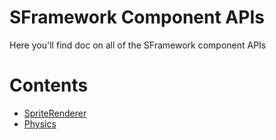 # SFramework Component APIs
Here you'll find doc on all of the SFramework component APIs

# Contents
- [SpriteRenderer](https://github.com/mitchwadair/sidescroller-framework/blob/master/doc/API/Components/SpriteRenderer.md)
- [Physics](https://github.com/mitchwadair/sidescroller-framework/blob/master/doc/API/Components/Physics.md)
